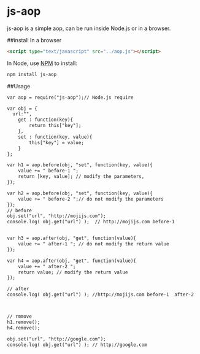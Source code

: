 js-aop
========
js-aop is a simple aop, can be run inside Node.js or in a browser.

##install
In a browser
```html
<script type="text/javascript" src="../aop.js"></script>
```
In Node, use [NPM](http://npmjs.org) to install:
```bash
npm install js-aop
```

##Usage
```html
var aop = require("js-aop");// Node.js require

var obj = {
  url:"",
	get : function(key){
		return this["key"];
	},
	set : function(key, value){
		this["key"] = value;
	} 
};

var h1 = aop.before(obj, "set", function(key, value){
	value += " before-1 ";
	return [key, value]; // modify the parameters, 
});

var h2 = aop.before(obj, "set", function(key, value){
	value += " before-2 ";// do not modify the parameters
});
// before
obj.set("url", "http://mojijs.com");
console.log( obj.get("url") );  // http://mojijs.com before-1


var h3 = aop.after(obj, "get", function(value){
	value += " after-1 "; // do not modify the return value
});

var h4 = aop.after(obj, "get", function(value){
	value += " after-2 "; 
	return value; // modify the return value
});

// after
console.log( obj.get("url") ); //http://mojijs.com before-1  after-2  



// rmmove 
h1.remove();
h4.remove();

obj.set("url", "http://google.com");
console.log( obj.get("url") ); // http://google.com 
```
